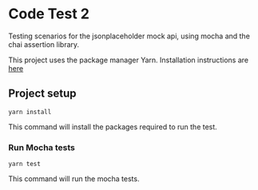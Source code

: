 # Code Test 2
Testing scenarios for the jsonplaceholder mock api, using mocha and the chai
assertion library.

This project uses the package manager Yarn.
Installation instructions are [here](https://classic.yarnpkg.com/en/docs/install#mac-stable)

## Project setup
```
yarn install
```
This command will install the packages required to run the test.

### Run Mocha tests
```
yarn test
```
This command will run the mocha tests.

